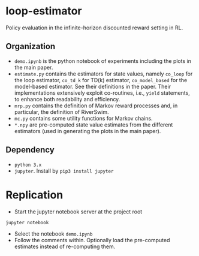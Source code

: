 # loop-estimator
Policy evaluation in the infinite-horizon discounted reward setting in RL.

## Organization
- `demo.ipynb` is the python notebook of experiments including the plots in the main paper.
- `estimate.py` contains the estimators for state values, namely `co_loop` for the loop estimator, `co_td_k` for TD(k) estimator, `co_model_based` for the model-based estimator. See their definitions in the paper. Their implementations extensively exploit co-routines, i.e., `yield` statements, to enhance both readability and efficiency.
- `mrp.py` contains the definition of Markov reward processes and, in particular, the definition of RiverSwim.
- `mc.py` contains some utility functions for Markov chains.
- `*.npy` are pre-computed state value estimates from the different estimators (used in generating the plots in the main paper).

## Dependency
- `python 3.x`
- `jupyter`. Install by `pip3 install jupyter`

# Replication
- Start the jupyter notebook server at the project root
```bash
jupyter notebook
```
- Select the notebook `demo.ipynb`
- Follow the comments within. Optionally load the pre-computed estimates instead of re-computing them.
